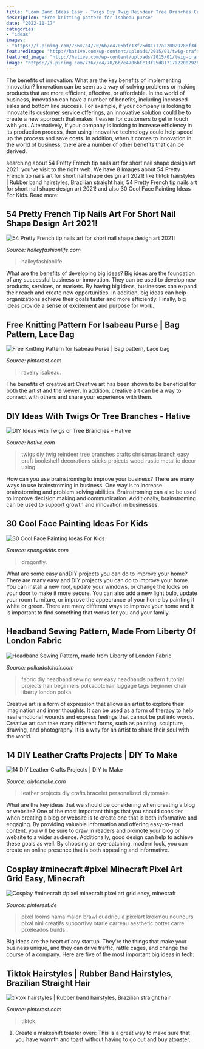 ```yaml
---
title: "Loom Band Ideas Easy - Twigs Diy Twig Reindeer Tree Branches Crafts Christmas Branch Easy Craft Bookshelf Decorations Sticks Projects Wood Rustic Metallic Decor Using"
description: "Free knitting pattern for isabeau purse"
date: "2022-11-17"
categories:
- "ideas"
images:
- "https://i.pinimg.com/736x/e4/70/6b/e4706bfc13f25d81717a220029288f3d.jpg"
featuredImage: "http://hative.com/wp-content/uploads/2015/01/twig-crafts/1-diy-ideas-with-twigs-sticks-tree-branches.jpg"
featured_image: "http://hative.com/wp-content/uploads/2015/01/twig-crafts/1-diy-ideas-with-twigs-sticks-tree-branches.jpg"
image: "https://i.pinimg.com/736x/e4/70/6b/e4706bfc13f25d81717a220029288f3d.jpg"
---
```



The benefits of innovation: What are the key benefits of implementing innovation?
Innovation can be seen as a way of solving problems or making products that are more efficient, effective, or affordable. In the world of business, innovation can have a number of benefits, including increased sales and bottom line success. For example, if your company is looking to innovate its customer service offerings, an innovative solution could be to create a new approach that makes it easier for customers to get in touch with you. Alternatively, if your company is looking to increase efficiency in its production process, then using innovative technology could help speed up the process and save costs. In addition, when it comes to innovation in the world of business, there are a number of other benefits that can be derived.

	

		
searching about 54 Pretty French tip nails art for short nail shape design art 2021! you've visit to the right web. We have 8 Images about 54 Pretty French tip nails art for short nail shape design art 2021! like tiktok hairstyles | Rubber band hairstyles, Brazilian straight hair, 54 Pretty French tip nails art for short nail shape design art 2021! and also 30 Cool Face Painting Ideas For Kids. Read more:
		
    
## 54 Pretty French Tip Nails Art For Short Nail Shape Design Art 2021!

<img loading=lazy src="https://haileyfashionlife.com/wp-content/uploads/2021/04/3-4.jpg" onerror="this.onerror=null;this.src='https://tse3.mm.bing.net/th?id=OIP.Zuo6RKypgMy60-6i6OdLqAHaLH&amp;pid=15.1';" alt="54 Pretty French tip nails art for short nail shape design art 2021!">

_Source: haileyfashionlife.com_

>haileyfashionlife. 

	

What are the benefits of developing big ideas?
Big ideas are the foundation of any successful business or innovation. They can be used to develop new products, services, or markets. By having big ideas, businesses can expand their reach and create new opportunities. In addition, big ideas can help organizations achieve their goals faster and more efficiently. Finally, big ideas provide a sense of excitement and purpose for work.

    
## Free Knitting Pattern For Isabeau Purse | Bag Pattern, Lace Bag

<img loading=lazy src="https://i.pinimg.com/736x/35/67/91/3567914cb87324856b2d0f99daf4c3ea.jpg" onerror="this.onerror=null;this.src='https://tse1.mm.bing.net/th?id=OIP.czrvjlCHMaCLGghegXfuQAHaLH&amp;pid=15.1';" alt="Free Knitting Pattern for Isabeau Purse | Bag pattern, Lace bag">

_Source: pinterest.com_

>ravelry isabeau. 

	

The benefits of creative art
Creative art has been shown to be beneficial for both the artist and the viewer. In addition, creative art can be a way to connect with others and share your experience with them.

    
## DIY Ideas With Twigs Or Tree Branches - Hative

<img loading=lazy src="http://hative.com/wp-content/uploads/2015/01/twig-crafts/1-diy-ideas-with-twigs-sticks-tree-branches.jpg" onerror="this.onerror=null;this.src='https://tse4.mm.bing.net/th?id=OIP.XegRRv-qGwssCMo_CuA2NgHaKe&amp;pid=15.1';" alt="DIY Ideas with Twigs or Tree Branches - Hative">

_Source: hative.com_

>twigs diy twig reindeer tree branches crafts christmas branch easy craft bookshelf decorations sticks projects wood rustic metallic decor using. 

	

How can you use brainstroming to improve your business?
There are many ways to use brainstroming in business. One way is to increase brainstorming and problem solving abilities. Brainstroming can also be used to improve decision making and communication. Additionally, brainstroming can be used to support growth and innovation in businesses.

    
## 30 Cool Face Painting Ideas For Kids

<img loading=lazy src="https://spongekids.com/wp-content/uploads/2014/10/face-painting-ideas-for-kids/14-rainbow.jpg" onerror="this.onerror=null;this.src='https://tse2.mm.bing.net/th?id=OIP._GRNP7WgbKfD7L3a06eFYAHaLI&amp;pid=15.1';" alt="30 Cool Face Painting Ideas For Kids">

_Source: spongekids.com_

>dragonfly. 

	

What are some easy andDIY projects you can do to improve your home?
There are many easy and DIY projects you can do to improve your home. You can install a new roof, update your windows, or change the locks on your door to make it more secure. You can also add a new light bulb, update your room furniture, or improve the appearance of your home by painting it white or green. There are many different ways to improve your home and it is important to find something that works for you and your family.

    
## Headband Sewing Pattern, Made From Liberty Of London Fabric

<img loading=lazy src="https://www.polkadotchair.com/wp-content/uploads/2014/09/how-to-sew-a-headband.jpg" onerror="this.onerror=null;this.src='https://tse2.mm.bing.net/th?id=OIP.5DAzXee8dghVlqO1q1XThwHaLH&amp;pid=15.1';" alt="Headband Sewing Pattern, made from Liberty of London Fabric">

_Source: polkadotchair.com_

>fabric diy headband sewing sew easy headbands pattern tutorial projects hair beginners polkadotchair luggage tags beginner chair liberty london polka. 

	

Creative art is a form of expression that allows an artist to explore their imagination and inner thoughts. It can be used as a form of therapy to help heal emotional wounds and express feelings that cannot be put into words. Creative art can take many different forms, such as painting, sculpture, drawing, and photography. It is a way for an artist to share their soul with the world.

    
## 14 DIY Leather Crafts Projects | DIY To Make

<img loading=lazy src="http://www.diytomake.com/wp-content/uploads/2015/11/Leather-bracelet.jpg" onerror="this.onerror=null;this.src='https://tse3.mm.bing.net/th?id=OIP.IsXNr_N4XWGdUsPDVZmLQAHaKq&amp;pid=15.1';" alt="14 DIY Leather Crafts Projects | DIY to Make">

_Source: diytomake.com_

>leather projects diy crafts bracelet personalized diytomake. 

	

What are the key ideas that we should be considering when creating a blog or website?
One of the most important things that you should consider when creating a blog or website is to create one that is both informative and engaging. By providing valuable information and offering easy-to-read content, you will be sure to draw in readers and promote your blog or website to a wider audience. Additionally, good design can help to achieve these goals as well. By choosing an eye-catching, modern look, you can create an online presence that is both appealing and informative.

    
## Cosplay #minecraft #pixel Minecraft Pixel Art Grid Easy, Minecraft

<img loading=lazy src="https://i.pinimg.com/736x/de/75/b8/de75b8cb4fe42e7089873e91af655177.jpg" onerror="this.onerror=null;this.src='https://tse1.mm.bing.net/th?id=OIP.LczUw8-iQEFoqbDRkqn6uwHaQb&amp;pid=15.1';" alt="Cosplay #minecraft #pixel minecraft pixel art grid easy, minecraft">

_Source: pinterest.de_

>pixel looms hama malen brawl cuadricula pixelart krokmou nounours pixal nini créatifs supportivy otarie carreau aesthetic potter carre pixeleados builds. 

	

Big ideas are the heart of any startup. They're the things that make your business unique, and they can drive traffic, rattle cages, and change the course of a company. Here are five of the most important big ideas in tech: 

    
## Tiktok Hairstyles | Rubber Band Hairstyles, Brazilian Straight Hair

<img loading=lazy src="https://i.pinimg.com/736x/e4/70/6b/e4706bfc13f25d81717a220029288f3d.jpg" onerror="this.onerror=null;this.src='https://tse1.mm.bing.net/th?id=OIP.9MzefASUjuDWoQf4UbHgeQHaNK&amp;pid=15.1';" alt="tiktok hairstyles | Rubber band hairstyles, Brazilian straight hair">

_Source: pinterest.com_

>tiktok. 

	

1. Create a makeshift toaster oven: This is a great way to make sure that you have warmth and toast without having to go out and buy atoaster.

